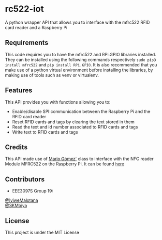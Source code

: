 rc522-iot
=========

A python wrapper API that allows you to interface with the mfrc522 RFID card reader and a Raspberry Pi

Requirements
--------
This code requires you to have the mfrc522 and RPi.GPIO libraries installed. They can be installed using the following commands respectively ``sudo pip3 install mfrc522`` and ``pip install RPi.GPIO``. It is also recommended that you make use of a python virtual environment before installing the libraries, by making use of tools such as venv or virtualenv.

Features
--------

This API provides you with functions allowing you to:
* Enable/disable SPI communication between the Raspberry Pi and the RFID card reader
* Reset RFID cards and tags by clearing the text stored in them
* Read the text and id number associated to RFID cards and tags
* Write text to RFID cards and tags

Credits
-------

This API made use of [Mario Gómez'](https://github.com/mxgxw) class to interface with the NFC reader Module MFRC522 on the Raspberry Pi. It can be found [here](https://github.com/mxgxw/MFRC522-python)


Contributors
------------
* EEE3097S Group 19:

[@IviweMalotana](https://github.com/IviweMalotana)\
[@SKMbiya](https://github.com/SKMbiya)

License
-------

This project is under the MIT License